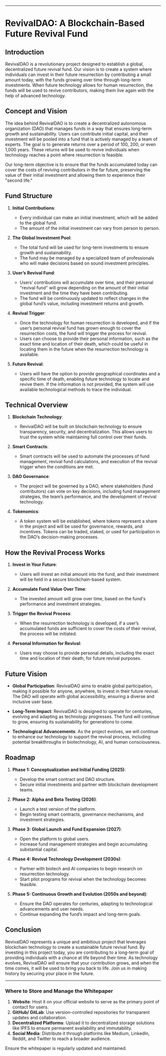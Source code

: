 
---

# **RevivalDAO: A Blockchain-Based Future Revival Fund**

## **Introduction**
RevivalDAO is a revolutionary project designed to establish a global, decentralized future revival fund. Our vision is to create a system where individuals can invest in their future resurrection by contributing a small amount today, with the funds growing over time through long-term investments. When future technology allows for human resurrection, the funds will be used to revive contributors, making them live again with the help of advanced technology.

## **Concept and Vision**
The idea behind RevivalDAO is to create a decentralized autonomous organization (DAO) that manages funds in a way that ensures long-term growth and sustainability. Users can contribute initial capital, and their investment will be pooled into a fund that is actively managed by a team of experts. The goal is to generate returns over a period of 100, 200, or even 1,000 years. These returns will be used to revive individuals when technology reaches a point where resurrection is feasible.

Our long-term objective is to ensure that the funds accumulated today can cover the costs of reviving contributors in the far future, preserving the value of their initial investment and allowing them to experience their "second life."

## **Fund Structure**
1. **Initial Contributions**: 
   - Every individual can make an initial investment, which will be added to the global fund.
   - The amount of the initial investment can vary from person to person.
   
2. **The Global Investment Pool**:
   - The total fund will be used for long-term investments to ensure growth and sustainability.
   - The fund may be managed by a specialized team of professionals who will make decisions based on sound investment principles.
   
3. **User’s Revival Fund**:
   - Users’ contributions will accumulate over time, and their personal "revival fund" will grow depending on the amount of their initial investment and the time they have been contributing.
   - The fund will be continuously updated to reflect changes in the global fund’s value, including investment returns and growth.
   
4. **Revival Trigger**:
   - Once the technology for human resurrection is developed, and if the user’s personal revival fund has grown enough to cover the resurrection costs, the fund will trigger the process for revival.
   - Users can choose to provide their personal information, such as the exact time and location of their death, which could be useful in locating them in the future when the resurrection technology is available.
   
5. **Future Revival**:
   - Users will have the option to provide geographical coordinates and a specific time of death, enabling future technology to locate and revive them. If the information is not provided, the system will use available technological methods to trace the individual.

## **Technical Overview**
1. **Blockchain Technology**:
   - RevivalDAO will be built on blockchain technology to ensure transparency, security, and decentralization. This allows users to trust the system while maintaining full control over their funds.
   
2. **Smart Contracts**:
   - Smart contracts will be used to automate the processes of fund management, revival fund calculations, and execution of the revival trigger when the conditions are met.
   
3. **DAO Governance**:
   - The project will be governed by a DAO, where stakeholders (fund contributors) can vote on key decisions, including fund management strategies, the team’s performance, and the development of revival technology.
   
4. **Tokenomics**:
   - A token system will be established, where tokens represent a share in the project and will be used for governance, rewards, and incentives. Tokens can be traded, staked, or used for participation in the DAO’s decision-making processes.

## **How the Revival Process Works**
1. **Invest in Your Future**:
   - Users will invest an initial amount into the fund, and their investment will be held in a secure blockchain-based system.
   
2. **Accumulate Fund Value Over Time**:
   - The invested amount will grow over time, based on the fund's performance and investment strategies.
   
3. **Trigger the Revival Process**:
   - When the resurrection technology is developed, if a user’s accumulated funds are sufficient to cover the costs of their revival, the process will be initiated.
   
4. **Personal Information for Revival**:
   - Users may choose to provide personal details, including the exact time and location of their death, for future revival purposes.

## **Future Vision**
- **Global Participation**:
  RevivalDAO aims to enable global participation, making it possible for anyone, anywhere, to invest in their future revival. The DAO will operate with global accessibility, ensuring a diverse and inclusive user base.
  
- **Long-Term Impact**:
  RevivalDAO is designed to operate for centuries, evolving and adapting as technology progresses. The fund will continue to grow, ensuring its sustainability for generations to come.

- **Technological Advancements**:
  As the project evolves, we will continue to enhance our technology to support the revival process, including potential breakthroughs in biotechnology, AI, and human consciousness.

## **Roadmap**
1. **Phase 1: Conceptualization and Initial Funding (2025)**:
   - Develop the smart contract and DAO structure.
   - Secure initial investments and partner with blockchain development teams.
   
2. **Phase 2: Alpha and Beta Testing (2026)**:
   - Launch a test version of the platform.
   - Begin testing smart contracts, governance mechanisms, and investment strategies.
   
3. **Phase 3: Global Launch and Fund Expansion (2027)**:
   - Open the platform to global users.
   - Increase fund management strategies and begin accumulating substantial capital.
   
4. **Phase 4: Revival Technology Development (2030s)**:
   - Partner with biotech and AI companies to begin research on resurrection technology.
   - Start pilot programs for revival when the technology becomes feasible.
   
5. **Phase 5: Continuous Growth and Evolution (2050s and beyond)**:
   - Ensure the DAO operates for centuries, adapting to technological advancements and user needs.
   - Continue expanding the fund’s impact and long-term goals.

## **Conclusion**
RevivalDAO represents a unique and ambitious project that leverages blockchain technology to create a sustainable future revival fund. By investing in this project today, you are contributing to a long-term goal of providing individuals with a chance at life beyond their time. As technology evolves, RevivalDAO will ensure that your contribution grows, and when the time comes, it will be used to bring you back to life. Join us in making history by securing your place in the future.

---

### **Where to Store and Manage the Whitepaper**

1. **Website**: Host it on your official website to serve as the primary point of contact for users.
2. **GitHub/ GitLab**: Use version-controlled repositories for transparent updates and collaboration.
3. **Decentralized Platforms**: Upload it to decentralized storage solutions like IPFS to ensure permanent availability and immutability.
4. **Social Media**: Distribute it through platforms like Medium, LinkedIn, Reddit, and Twitter to reach a broader audience.

Ensure the whitepaper is regularly updated and maintained.